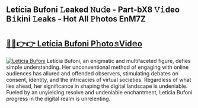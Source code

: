 ## Letícia Bufoni 𝙻eaked 𝙽u𝚍e - Part-bX8 𝚅𝚒deo B𝚒kini 𝙻eaks - Hot All 𝙿hotos EnM7Z

# <h2><a href="http://ld1qdd.urlbe.top/?page=Let%c3%adcia+Bufoni">🔗🔗👉👉 Letícia Bufoni P𝚑oto𝚜Vid𝚎o</a></h2>

[![Letícia Bufoni](https://i.imgur.com/eBuTRDB.gif)](http://ld1qdd.urlbe.top/?page=Let%c3%adcia+Bufoni)
Letícia Bufoni, an enigmatic and multifaceted figure, defies simple understanding. Her unconventional method of engaging with online audiences has allured and offended observers, stimulating debates on consent, identity, and the intricacies of virtual societies. Regardless of what lies ahead, her significance in shaping the digital landscape is undeniable. Fueled by an unyielding resolve and undeniable enchantment, Letícia Bufoni progress in the digital realm is unrelenting.
